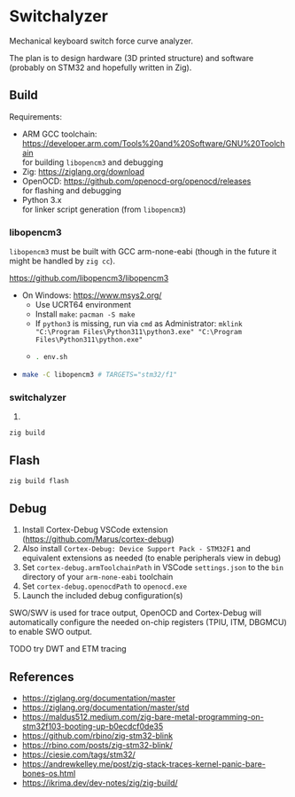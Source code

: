 # Switchalyzer

Mechanical keyboard switch force curve analyzer.

The plan is to design hardware (3D printed structure) and software (probably on STM32 and hopefully written in Zig).

## Build

Requirements:
- ARM GCC toolchain: https://developer.arm.com/Tools%20and%20Software/GNU%20Toolchain  
    for building `libopencm3` and debugging
- Zig: https://ziglang.org/download
- OpenOCD: https://github.com/openocd-org/openocd/releases  
    for flashing and debugging
- Python 3.x  
    for linker script generation (from `libopencm3`)

### libopencm3

`libopencm3` must be built with GCC arm-none-eabi (though in the future it might be handled by `zig cc`).

https://github.com/libopencm3/libopencm3

- On Windows: https://www.msys2.org/
    - Use UCRT64 environment
    - Install `make`: `pacman -S make`
    - If `python3` is missing, run via `cmd` as Administrator: `mklink "C:\Program Files\Python311\python3.exe" "C:\Program Files\Python311\python.exe"`
    -   ```sh
        . env.sh
        ```
-   ```sh
    make -C libopencm3 # TARGETS="stm32/f1"
    ```

### switchalyzer

1. 
```sh
zig build
```

## Flash

```sh
zig build flash
```

## Debug

1. Install Cortex-Debug VSCode extension (https://github.com/Marus/cortex-debug)
1. Also install `Cortex-Debug: Device Support Pack - STM32F1` and equivalent extensions as needed (to enable peripherals view in debug)
1. Set `cortex-debug.armToolchainPath` in VSCode `settings.json` to the `bin` directory of your `arm-none-eabi` toolchain
1. Set `cortex-debug.openocdPath` to `openocd.exe`
1. Launch the included debug configuration(s)

SWO/SWV is used for trace output, OpenOCD and Cortex-Debug will automatically configure the needed on-chip registers (TPIU, ITM, DBGMCU) to enable SWO output.

TODO try DWT and ETM tracing

## References

- https://ziglang.org/documentation/master
- https://ziglang.org/documentation/master/std
- https://maldus512.medium.com/zig-bare-metal-programming-on-stm32f103-booting-up-b0ecdcf0de35
- https://github.com/rbino/zig-stm32-blink
- https://rbino.com/posts/zig-stm32-blink/
- https://ciesie.com/tags/stm32/
- https://andrewkelley.me/post/zig-stack-traces-kernel-panic-bare-bones-os.html
- https://ikrima.dev/dev-notes/zig/zig-build/

